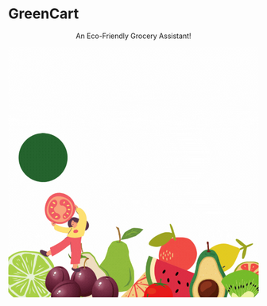 # GreenCart

<div align="center"> 

An Eco-Friendly Grocery Assistant!


![GreenCart Logo](GREENCART.gif)
